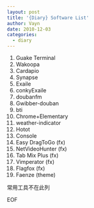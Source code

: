 ```yaml
---
layout: post
title: '{Diary} Software List'
author: Vayn
date: 2010-12-03
categories:
  - diary
---
```


01. Guake Terminal
02. Wakoopa
03. Cardapio
04. Synapse
05. Exaile
06. conkyExaile
07. doubanfm
08. Gwibber-douban
09. bti
10. Chrome+Elementary
11. weather-indicator
12. Hotot
13. Console
14. Easy DragToGo (fx)
15. NetVideoHunter (fx)
16. Tab Mix Plus (fx)
17. Vimperator (fx)
18. Flagfox (fx)
19. Faenze (theme)

常用工具不在此列

EOF

